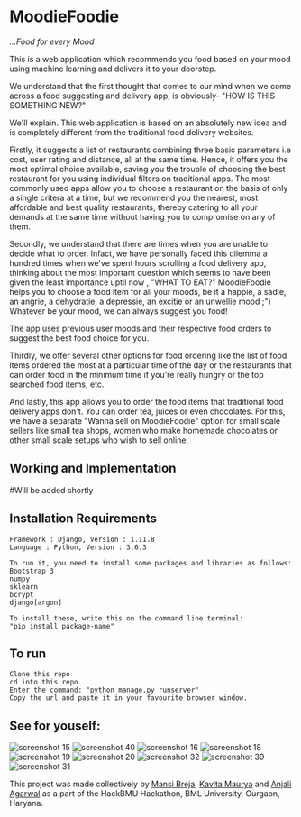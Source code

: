 # MoodieFoodie
*...Food for every Mood*

This is a web application which recommends you food based on your mood using machine learning and delivers it to your doorstep.

We understand that the first thought that comes to our mind when we come across a food suggesting and delivery app, is obviously- "HOW IS THIS SOMETHING NEW?"

We'll explain.
This web application is based on an absolutely new idea and is completely different from the traditional food delivery websites.

Firstly, it suggests a list of restaurants combining three basic parameters i.e cost, user rating and distance, all at the same time. Hence, it offers you the most optimal choice available, saving you the trouble of choosing the best restaurant for you using individual filters on traditional apps. 
The most commonly used apps allow you to choose a restaurant on the basis of only a single critera at a time, but we recommend you the nearest, most affordable and best quality restaurants, thereby catering to all your demands at the same time without having you to compromise on any of them.

Secondly, we understand that there are times when you are unable to decide what to order. Infact, we have personally faced this dilemma a hundred times when we've spent hours scrolling a food delivery app, thinking about the most important question which seems to have been given the least importance uptil now , "WHAT TO EAT?" 
MoodieFoodie helps you to choose a food item for all your moods, be it a happie, a sadie, an angrie, a dehydratie, a depressie, an excitie or an unwellie mood ;")
Whatever be your mood, we can always suggest you food!

The app uses previous user moods and their respective food orders to suggest the best food choice for you.

Thirdly, we offer several other options for food ordering like the list of food items ordered the most at a particular time of the day or the restaurants that can order food in the minimum time if you're really hungry or the top searched food items, etc.

And lastly, this app allows you to order the food items that traditional food delivery apps don't.
You can order tea, juices or even chocolates. For this, we have a separate "Wanna sell on MoodieFoodie" option for small scale sellers like small tea shops, women who make homemade chocolates or other small scale setups who wish to sell online.

## Working and Implementation
#Will be added shortly

## Installation Requirements

```
Framework : Django, Version : 1.11.8
Language : Python, Version : 3.6.3

To run it, you need to install some packages and libraries as follows:
Bootstrap 3
numpy
sklearn
bcrypt
django[argon]

To install these, write this on the command line terminal:
"pip install package-name"
```

## To run

```
Clone this repo
cd into this repo
Enter the command: "python manage.py runserver"
Copy the url and paste it in your favourite browser window.
```

## See for youself:

![screenshot 15](https://user-images.githubusercontent.com/31369977/38465883-bbfb3816-3b3e-11e8-9f3d-183e0700e477.png)
![screenshot 40](https://user-images.githubusercontent.com/31369977/38466463-18b83fe2-3b47-11e8-91bc-e1763d4d4ece.png)
![screenshot 16](https://user-images.githubusercontent.com/31369977/38465884-bc297fc8-3b3e-11e8-9384-c481358b8bfa.png)
![screenshot 18](https://user-images.githubusercontent.com/31369977/38465886-bc8cf3e6-3b3e-11e8-9451-583b8854a3a7.png)
![screenshot 19](https://user-images.githubusercontent.com/31369977/38465887-bcbca942-3b3e-11e8-9528-77e8cefbff29.png)
![screenshot 20](https://user-images.githubusercontent.com/31369977/38465888-bcee7120-3b3e-11e8-87e7-2b8eaa811638.png)
![screenshot 32](https://user-images.githubusercontent.com/31369977/38466417-516fe1d8-3b46-11e8-82ba-7a1cd22c4622.png)
![screenshot 39](https://user-images.githubusercontent.com/31369977/38466416-5144b878-3b46-11e8-8da1-b2523d93d95e.png)
![screenshot 31](https://user-images.githubusercontent.com/31369977/38465882-bbcf2df2-3b3e-11e8-9192-60f4dbe03276.png)

This project was made collectively by [Mansi Breja](https://github.com/MansiBreja), [Kavita Maurya](https://github.com/Kavita309) and [Anjali Agarwal](https://github.com/aganjali10) as a part of the HackBMU Hackathon, BML University, Gurgaon, Haryana. 

